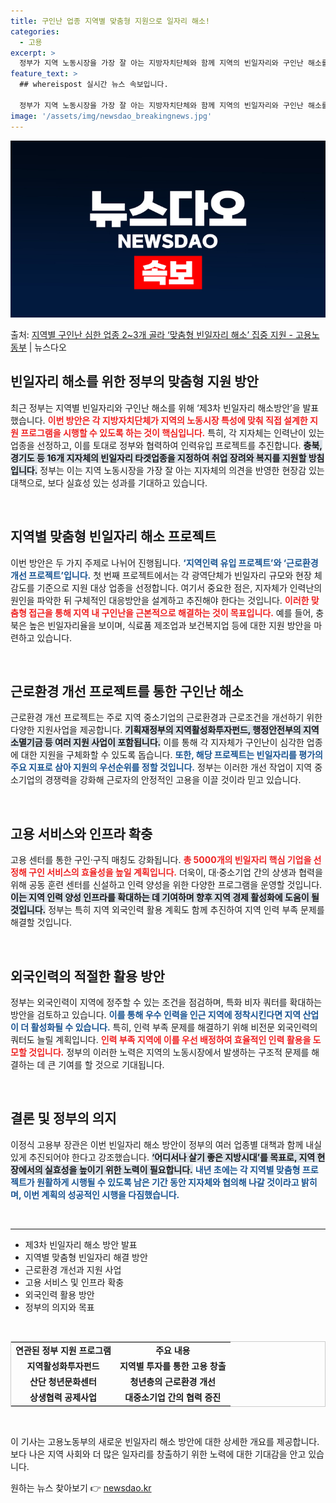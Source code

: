 ```yaml
---
title: 구인난 업종 지역별 맞춤형 지원으로 일자리 해소!
categories:
  - 고용
excerpt: >
  정부가 지역 노동시장을 가장 잘 아는 지방자치단체와 함께 지역의 빈일자리와 구인난 해소를 위해 지역별 맞춤형…
feature_text: >
  ## whereispost 실시간 뉴스 속보입니다.

  정부가 지역 노동시장을 가장 잘 아는 지방자치단체와 함께 지역의 빈일자리와 구인난 해소를 위해 지역별 맞춤형…
image: '/assets/img/newsdao_breakingnews.jpg'
---
```


![뉴스다오 속보](/assets/img/newsdao_breakingnews.jpg)

<p>출처: <a href="https://newsdao.kr/2176" rel="dofollow">지역별 구인난 심한 업종 2~3개 골라 ‘맞춤형 빈일자리 해소’ 집중 지원 - 고용노동부</a> | 뉴스다오</p>

<h2 data-ke-size="size26">빈일자리 해소를 위한 정부의 맞춤형 지원 방안</h2>

<p data-ke-size="size16">최근 정부는 지역별 빈일자리와 구인난 해소를 위해 ‘제3차 빈일자리 해소방안’을 발표했습니다. <b><span style="color: #ee2323;">이번 방안은 각 지방자치단체가 지역의 노동시장 특성에 맞춰 직접 설계한 지원 프로그램을 시행할 수 있도록 하는 것이 핵심입니다.</span></b> 특히, 각 지자체는 인력난이 있는 업종을 선정하고, 이를 토대로 정부와 협력하여 인력유입 프로젝트를 추진합니다. <b><span style="background-color: #21538527;">충북, 경기도 등 16개 지자체의 빈일자리 타겟업종을 지정하여 취업 장려와 복지를 지원할 방침입니다.</span></b> 정부는 이는 지역 노동시장을 가장 잘 아는 지자체의 의견을 반영한 현장감 있는 대책으로, 보다 실효성 있는 성과를 기대하고 있습니다.</p>

<p data-ke-size="size16">&nbsp;</p>

<h2 data-ke-size="size26">지역별 맞춤형 빈일자리 해소 프로젝트</h2>

<p data-ke-size="size16">이번 방안은 두 가지 주제로 나뉘어 진행됩니다. <b><span style="color: #1a5490;">‘지역인력 유입 프로젝트’와 ‘근로환경 개선 프로젝트’입니다.</span></b> 첫 번째 프로젝트에서는 각 광역단체가 빈일자리 규모와 현장 체감도를 기준으로 지원 대상 업종을 선정합니다. 여기서 중요한 점은, 지자체가 인력난의 원인을 파악한 뒤 구체적인 대응방안을 설계하고 추진해야 한다는 것입니다. <b><span style="color: #ee2323;">이러한 맞춤형 접근을 통해 지역 내 구인난을 근본적으로 해결하는 것이 목표입니다.</span></b> 예를 들어, 충북은 높은 빈일자리율을 보이며, 식료품 제조업과 보건복지업 등에 대한 지원 방안을 마련하고 있습니다.</p>

<p data-ke-size="size16">&nbsp;</p>

<h2 data-ke-size="size26">근로환경 개선 프로젝트를 통한 구인난 해소</h2>

<p data-ke-size="size16">근로환경 개선 프로젝트는 주로 지역 중소기업의 근로환경과 근로조건을 개선하기 위한 다양한 지원사업을 제공합니다. <b><span style="background-color: #21538527;">기획재정부의 지역활성화투자펀드, 행정안전부의 지역소멸기금 등 여러 지원 사업이 포함됩니다.</span></b> 이를 통해 각 지자체가 구인난이 심각한 업종에 대한 지원을 구체화할 수 있도록 돕습니다. <b><span style="color: #1a5490;">또한, 해당 프로젝트는 빈일자리를 평가의 주요 지표로 삼아 지원의 우선순위를 정할 것입니다.</span></b> 정부는 이러한 개선 작업이 지역 중소기업의 경쟁력을 강화해 근로자의 안정적인 고용을 이끌 것이라 믿고 있습니다.</p>

<p data-ke-size="size16">&nbsp;</p>

<h2 data-ke-size="size26">고용 서비스와 인프라 확충</h2>

<p data-ke-size="size16">고용 센터를 통한 구인·구직 매칭도 강화됩니다. <b><span style="color: #ee2323;">총 5000개의 빈일자리 핵심 기업을 선정해 구인 서비스의 효율성을 높일 계획입니다.</span></b> 더욱이, 대·중소기업 간의 상생과 협력을 위해 공동 훈련 센터를 신설하고 인력 양성을 위한 다양한 프로그램을 운영할 것입니다. <b><span style="background-color: #21538527;">이는 지역 인력 양성 인프라를 확대하는 데 기여하며 향후 지역 경제 활성화에 도움이 될 것입니다.</span></b> 정부는 특히 지역 외국인력 활용 계획도 함께 추진하여 지역 인력 부족 문제를 해결할 것입니다.</p>

<p data-ke-size="size16">&nbsp;</p>

<h2 data-ke-size="size26">외국인력의 적절한 활용 방안</h2>

<p data-ke-size="size16">정부는 외국인력이 지역에 정주할 수 있는 조건을 점검하며, 특화 비자 쿼터를 확대하는 방안을 검토하고 있습니다. <b><span style="color: #1a5490;">이를 통해 우수 인력을 인근 지역에 정착시킨다면 지역 산업이 더 활성화될 수 있습니다.</span></b> 특히, 인력 부족 문제를 해결하기 위해 비전문 외국인력의 쿼터도 늘릴 계획입니다. <b><span style="color: #ee2323;">인력 부족 지역에 이를 우선 배정하여 효율적인 인력 활용을 도모할 것입니다.</span></b> 정부의 이러한 노력은 지역의 노동시장에서 발생하는 구조적 문제를 해결하는 데 큰 기여를 할 것으로 기대됩니다.</p>

<p data-ke-size="size16">&nbsp;</p>

<h2 data-ke-size="size26">결론 및 정부의 의지</h2>

<p data-ke-size="size16">이정식 고용부 장관은 이번 빈일자리 해소 방안이 정부의 여러 업종별 대책과 함께 내실 있게 추진되어야 한다고 강조했습니다. <b><span style="background-color: #21538527;">‘어디서나 살기 좋은 지방시대’를 목표로, 지역 현장에서의 실효성을 높이기 위한 노력이 필요합니다.</span></b> <b><span style="color: #1a5490;">내년 초에는 각 지역별 맞춤형 프로젝트가 원활하게 시행될 수 있도록 남은 기간 동안 지자체와 협의해 나갈 것이라고 밝히며, 이번 계획의 성공적인 시행을 다짐했습니다.</span></b></p>

<p data-ke-size="size16">&nbsp;</p>

<hr />

<ul>
    <li>제3차 빈일자리 해소 방안 발표</li>
    <li>지역별 맞춤형 빈일자리 해결 방안</li>
    <li>근로환경 개선과 지원 사업</li>
    <li>고용 서비스 및 인프라 확충</li>
    <li>외국인력 활용 방안</li>
    <li>정부의 의지와 목표</li>
</ul>

<p data-ke-size="size16">&nbsp;</p>

<table style="width: 100%; border: 1px solid #ccc;">
    <tr>
        <td style="text-align: center; height: 17px;"><b>연관된 정부 지원 프로그램</b></td>
        <td style="text-align: center; height: 17px;"><b>주요 내용</b></td>
    </tr>
    <tr>
        <td style="text-align: center; height: 17px;"><b>지역활성화투자펀드</b></td>
        <td style="text-align: center; height: 17px;"><b>지역별 투자를 통한 고용 창출</b></td>
    </tr>
    <tr>
        <td style="text-align: center; height: 17px;"><b>산단 청년문화센터</b></td>
        <td style="text-align: center; height: 17px;"><b>청년층의 근로환경 개선</b></td>
    </tr>
    <tr>
        <td style="text-align: center; height: 17px;"><b>상생협력 공제사업</b></td>
        <td style="text-align: center; height: 17px;"><b>대중소기업 간의 협력 증진</b></td>
    </tr>
</table>

<p data-ke-size="size16">&nbsp;</p>

<p data-ke-size="size16">이 기사는 고용노동부의 새로운 빈일자리 해소 방안에 대한 상세한 개요를 제공합니다. 보다 나은 지역 사회와 더 많은 일자리를 창출하기 위한 노력에 대한 기대감을 안고 있습니다.</p> 

원하는 뉴스 찾아보기 👉 <a href="https://newsdao.kr" rel="dofollow">newsdao.kr</a>


